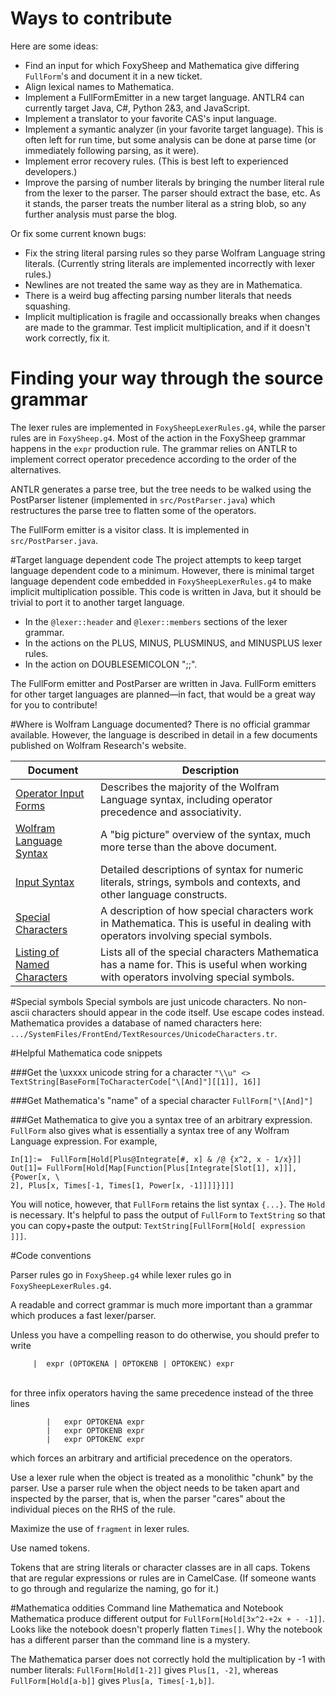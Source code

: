 # Ways to contribute
Here are some ideas:

* Find an input for which FoxySheep and Mathematica give differing `FullForm`'s and document it in a new ticket.
* Align lexical names to Mathematica. 
* Implement a FullFormEmitter in a new target language. ANTLR4 can currently target Java, C#, Python 2&3, and JavaScript.
* Implement a translator to your favorite CAS's input language.
* Implement a symantic analyzer (in your favorite target language). This is often left for run time, but some analysis can be done at parse time (or immediately following parsing, as it were).
* Implement error recovery rules. (This is best left to experienced developers.)
* Improve the parsing of number literals by bringing the number literal rule from the lexer to the parser. The parser should extract the base, etc. As it stands, the parser treats the number literal as a string blob, so any further analysis must parse the blog. 

Or fix some current known bugs:

* Fix the string literal parsing rules so they parse Wolfram Language string literals. (Currently string literals are implemented incorrectly with lexer rules.)
* Newlines are not treated the same way as they are in Mathematica.
* There is a weird bug affecting parsing number literals that needs squashing. 
* Implicit multiplication is fragile and occassionally breaks when changes are made to the grammar. Test implicit multiplication, and if it doesn't work correctly, fix it.

# Finding your way through the source grammar
The lexer rules are implemented in `FoxySheepLexerRules.g4`, while the parser rules are in `FoxySheep.g4`. Most of the action in the FoxySheep grammar happens in the `expr` production rule. The grammar relies on ANTLR to implement correct operator precedence according to the order of the alternatives.

ANTLR generates a parse tree, but the tree needs to be walked using the PostParser listener (implemented in `src/PostParser.java`) which restructures the parse tree to flatten some of the operators.

The FullForm emitter is a visitor class. It is implemented in `src/PostParser.java`.

#Target language dependent code
The project attempts to keep target language dependent code to a minimum. However, there is minimal target language dependent code embedded in `FoxySheepLexerRules.g4` to make implicit multiplication possible. This code is written in Java, but it should be trivial to port it to another target language.

 * In the `@lexer::header` and `@lexer::members` sections of the lexer grammar.
 * In the actions on the PLUS, MINUS, PLUSMINUS, and MINUSPLUS lexer rules.
 * In the action on DOUBLESEMICOLON ";;".

The FullForm emitter and PostParser are written in Java. FullForm emitters for other target languages are planned—in fact, that would be a great way for you to contribute! 

#Where is Wolfram Language documented?
There is no official grammar available. However, the language is described in detail in a few documents published on Wolfram Research's website.

| Document | Description |
|----------|-------------|
| [Operator Input Forms](http://reference.wolfram.com/language/tutorial/OperatorInputForms.html) | Describes the majority of the Wolfram Language syntax, including operator precedence and associativity. |
| [Wolfram Language Syntax](http://reference.wolfram.com/language/guide/Syntax.html) | A "big picture" overview of the syntax, much more terse than the above document. |
| [Input Syntax](http://reference.wolfram.com/language/tutorial/InputSyntax.html) | Detailed descriptions of syntax for numeric literals, strings, symbols and contexts, and other language constructs. |
| [Special Characters](http://reference.wolfram.com/language/tutorial/SpecialCharacters-MathematicalAndOtherNotation.html) | A description of how special characters work in Mathematica. This is useful in dealing with operators involving special symbols. |
| [Listing of Named Characters](http://reference.wolfram.com/language/guide/ListingOfNamedCharacters.html) | Lists all of the special characters Mathematica has a name for. This is useful when working with operators involving special symbols. |

#Special symbols
Special symbols are just unicode characters. No non-ascii characters should appear in the code itself. Use escape codes instead. Mathematica provides a database of named characters here: `.../SystemFiles/FrontEnd/TextResources/UnicodeCharacters.tr`.

#Helpful Mathematica code snippets

###Get the \uxxxx unicode string for a character
`"\\u" <> TextString[BaseForm[ToCharacterCode["\[And]"][[1]], 16]]` 

###Get Mathematica's "name" of a special character
`FullForm["\[And]"]`

###Get Mathematica to give you a syntax tree of an arbitrary expression.
`FullForm` also gives what is essentially a syntax tree of any Wolfram Language expression. For example,

```
In[1]:=  FullForm[Hold[Plus@Integrate[#, x] & /@ {x^2, x - 1/x}]]
Out[1]= FullForm[Hold[Map[Function[Plus[Integrate[Slot[1], x]]], {Power[x, \
2], Plus[x, Times[-1, Times[1, Power[x, -1]]]]}]]]
```

You will notice, however, that `FullForm` retains the list syntax `{...}`. The `Hold` is necessary. It's helpful to pass the output of `FullForm` to `TextString` so that you can copy+paste the output: `TextString[FullForm[Hold[ expression ]]]`.

#Code conventions

Parser rules go in `FoxySheep.g4` while lexer rules go in `FoxySheepLexerRules.g4`.

A readable and correct grammar is much more important than a grammar which produces a fast lexer/parser.

Unless you have a compelling reason to do otherwise, you should prefer to write<br>
```
	 |	expr (OPTOKENA | OPTOKENB | OPTOKENC) expr 
```
<br>for three infix operators having the same precedence instead of the three lines

```
		|	expr OPTOKENA expr 
		|	expr OPTOKENB expr 
		|	expr OPTOKENC expr 
```

which forces an arbitrary and artificial precedence on the operators.

Use a lexer rule when the object is treated as a monolithic "chunk" by the parser. Use a parser rule when the object needs to be taken apart and inspected by the parser, that is, when the parser "cares" about the individual pieces on the RHS of the rule.

Maximize the use of `fragment` in lexer rules.

Use named tokens.

Tokens that are string literals or character classes are in all caps. Tokens that are regular expressions or rules are in CamelCase. (If someone wants to go through and regularize the naming, go for it.)

#Mathematica oddities
Command line Mathematica and Notebook Mathematica produce different output for `FullForm[Hold[3x^2-+2x + - -1]]`. Looks like the notebook doesn't properly flatten `Times[]`. Why the notebook has a different parser than the command line is a mystery.

The Mathematica parser does not correctly hold the multiplication by -1 with number literals: `FullForm[Hold[1-2]]` gives `Plus[1, -2]`, whereas `FullForm[Hold[a-b]]` gives `Plus[a, Times[-1,b]]`.